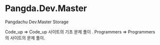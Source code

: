 # Pangda.Dev.Master
Pangdachu Dev.Master Storage


Code_up => Code_up 사이트의 기초 문제 풀이 .
Programmers => Programmers의 사이트의 문제 풀이. 
